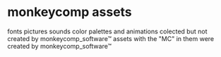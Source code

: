 # monkeycomp assets
fonts pictures sounds color palettes and animations colected but not created by monkeycomp_software™
assets with the "MC" in them were created by monkeycomp_software™

 
